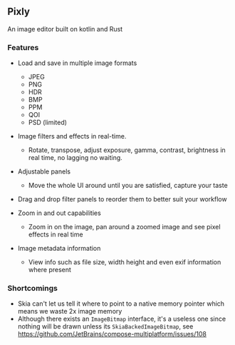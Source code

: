 ## Pixly 

An image editor built on kotlin and Rust


### Features
- Load and save in multiple image formats
  - JPEG
  - PNG
  - HDR
  - BMP
  - PPM
  - QOI
  - PSD (limited)
- Image filters and effects in real-time.
   - Rotate, transpose, adjust exposure, gamma, contrast, brightness in real time, no lagging no waiting.

- Adjustable panels
  - Move the whole UI around until you are satisfied, capture your taste
- Drag and drop filter panels to reorder them to better suit your workflow
- Zoom in and out capabilities
  - Zoom in on the image, pan around a zoomed image and see pixel effects in real time
- Image metadata information
  - View info such as file size, width height and even exif information where present

### Shortcomings
- Skia can't let us tell it where to point to a native memory pointer
which means we waste 2x image memory
- Although there exists an `ImageBitmap` interface, it's a useless one since nothing will be drawn
unless its `SkiaBackedImageBitmap`,  see https://github.com/JetBrains/compose-multiplatform/issues/108